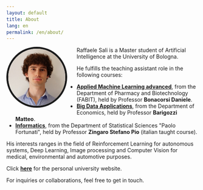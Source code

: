 ```yaml
---
layout: default
title: About
lang: en
permalink: /en/about/
---
```

<img src="/images/ProfilePic.JPG" 
     alt="Foto profilo" 
     width="150"
     height="150" 
     style="border-radius: 50%; float: left; margin-right: 25px; border: 5px solid currentColor; margin-bottom: 20px">

Raffaele Sali is a Master student of Artificial Intelligence at the University of Bologna. 

He fulfills the teaching assistant role in the following courses:
- [**Applied Machine Learning advanced**](https://www.unibo.it/en/study/course-units-transferable-skills-moocs/course-unit-catalogue/course-unit/2024/504405), from the Department of Pharmacy and Biotechnology (FABIT), held by Professor **Bonacorsi Daniele**.
- [**Big Data Applications**](https://www.unibo.it/en/study/course-units-transferable-skills-moocs/course-unit-catalogue/course-unit/2024/468888), from the Department of Economics, held by Professor **Barigozzi Matteo**.
- [**Informatics**](https://www.unibo.it/en/study/course-units-transferable-skills-moocs/course-unit-catalogue/course-unit/2024/403307), from the Department of Statistical Sciences "Paolo Fortunati", held by Professor **Zingaro Stefano Pio** (italian taught course).

His interests ranges in the field of Reinforcement Learning for autonomous systems, Deep Learning, Image processing and Computer Vision for medical, environmental and automotive purposes.

Click [**here**](https://www.unibo.it/sitoweb/raffaele.sali2/en) for the personal university website.

For inquiries or collaborations, feel free to get in touch.